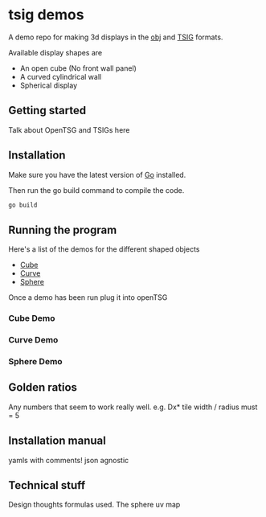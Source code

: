 # tsig demos

A demo repo for making 3d displays in the
[obj](https://en.wikipedia.org/wiki/Wavefront_.obj_file) and
[TSIG](https://link.to.tsig) formats.

Available display shapes are

- An open cube (No front wall panel)
- A curved cylindrical wall
- Spherical  display

## Getting started

Talk about OpenTSG and TSIGs here

## Installation

Make sure you have the latest version of [Go](https://go.dev/doc/install) installed.

Then run the go build command to compile the code.

```cmd
go build
```

## Running the program

Here's a list of
the demos for the 
different shaped objects

- [Cube](#cube-demo)
- [Curve](#curve-demo)
- [Sphere](#sphere-demo)

Once a demo has been run plug it into openTSG

### Cube Demo

### Curve Demo

### Sphere Demo

## Golden ratios

Any numbers that seem to work really well.
e.g. Dx* tile width / radius must = 5

## Installation manual

yamls with comments!
json agnostic

## Technical stuff

Design thoughts
formulas used.
The sphere uv map
